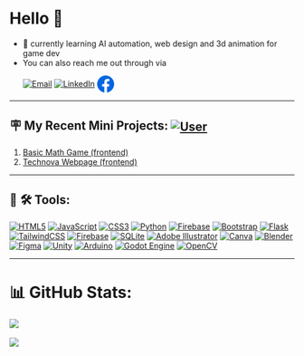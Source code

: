 # Hello 👋

- 📖 currently learning AI automation, web design and 3d animation for game dev
- You can also reach me out through via <p/>
<a href="https://www.instagram.com/meetoo.jj223/" title="Instagram"><img alt="Email"  src="https://skillicons.dev/icons?i=instagram" height="30" align="center"/></a> <a href="https://www.linkedin.com/in/da-hwa-yen-740144328/" title="LinkedIn"><img alt="LinkedIn"  src="https://skillicons.dev/icons?i=linkedin" height="30" align="center"/></a> <a href="https://web.facebook.com/mee.too.869481" title="Facebook"><img alt="Facebook"  src="https://raw.githubusercontent.com/CLorant/readme-social-icons/main/large/filled/facebook.svg" height="30" align="center"/></a>

<hr/>

## 🪧 My Recent Mini Projects: <a href="https://john-da.github.io/yendahwa" title="Portfolio"><img alt="User"  src="https://img.shields.io/badge/Portfolio-View-f59042?style=for-the-badge" height="30" align="center"/></a>

1. [Basic Math Game (frontend)](https://john-da.github.io/Basic-Math/)
2. [Technova Webpage (frontend)](https://john-da.github.io/technova/)
<hr/>

## 📂 🛠️ Tools: <br/>
[![HTML5](https://img.shields.io/badge/html5-%23E34F26.svg?style=for-the-badge&logo=html5&logoColor=white)](#)
[![JavaScript](https://img.shields.io/badge/javascript-%23323330.svg?style=for-the-badge&logo=javascript&logoColor=%23F7DF1E)](#)
[![CSS3](https://img.shields.io/badge/css3-%231572B6.svg?style=for-the-badge&logo=css3&logoColor=white)](#)
[![Python](https://img.shields.io/badge/python-3670A0?style=for-the-badge&logo=python&logoColor=ffdd54)](#)
[![Firebase](https://img.shields.io/badge/firebase-%23039BE5.svg?style=for-the-badge&logo=firebase)](#)
[![Bootstrap](https://img.shields.io/badge/bootstrap-%238511FA.svg?style=for-the-badge&logo=bootstrap&logoColor=white)](#)
[![Flask](https://img.shields.io/badge/flask-%23000.svg?style=for-the-badge&logo=flask&logoColor=white)](#)
[![TailwindCSS](https://img.shields.io/badge/tailwindcss-%2338B2AC.svg?style=for-the-badge&logo=tailwind-css&logoColor=white)](#)
[![Firebase](https://img.shields.io/badge/firebase-a08021?style=for-the-badge&logo=firebase&logoColor=ffcd34)](#)
[![SQLite](https://img.shields.io/badge/sqlite-%2307405e.svg?style=for-the-badge&logo=sqlite&logoColor=white)](#)
[![Adobe Illustrator](https://img.shields.io/badge/adobe%20illustrator-%23FF9A00.svg?style=for-the-badge&logo=adobe%20illustrator&logoColor=white)](#) 
[![Canva](https://img.shields.io/badge/Canva-%2300C4CC.svg?style=for-the-badge&logo=Canva&logoColor=white)](#)
[![Blender](https://img.shields.io/badge/blender-%23F5792A.svg?style=for-the-badge&logo=blender&logoColor=white)](#)
[![Figma](https://img.shields.io/badge/figma-%23F24E1E.svg?style=for-the-badge&logo=figma&logoColor=white)](#)
[![Unity](https://img.shields.io/badge/unity-%23000000.svg?style=for-the-badge&logo=unity&logoColor=white)](#)
[![Arduino](https://img.shields.io/badge/-Arduino-00979D?style=for-the-badge&logo=Arduino&logoColor=white)](#)
[![Godot Engine](https://img.shields.io/badge/GODOT-%23FFFFFF.svg?style=for-the-badge&logo=godot-engine)](#)
[![OpenCV](https://img.shields.io/badge/opencv-%23white.svg?style=for-the-badge&logo=opencv&logoColor=white)](#)

<hr/>

# 📊 GitHub Stats:
![](https://github-readme-stats.vercel.app/api?username=john-da&theme=tokyonight&hide_border=false&include_all_commits=false&count_private=false)<p/>
![](https://github-readme-stats.vercel.app/api/top-langs/?username=john-da&theme=tokyonight&hide_border=false&include_all_commits=false&count_private=false&layout=compact)
